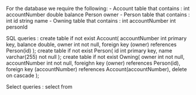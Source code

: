 For the database we require the following:
	- Account table that contains :
		int accountNumber
		double balance
		Person owner
	- Person table that contains :
		int id
		string name
	- Owning table that contains :
		int accountNumber
		int personId

SQL queries :
create table if not exist Account(
	accountNumber int primary key,
	balance double,
	owner int not null,
	foreign key (owner) references Person(id)
);
create table if not exist Person(
	id int primary key,
	name varchar(255) not null
);
create table if not exist Owning(
	owner int not null,
	accountNumber int not null,
	foreighn key (owner) references Person(id),
	foreign key (accountNumber) references Account(accountNumber),
	delete on cascade
);

Select queries :
select from 